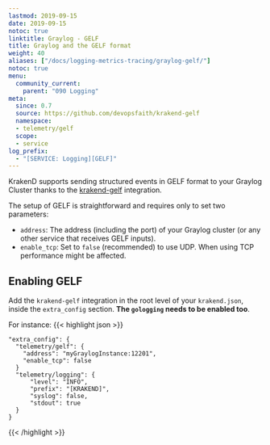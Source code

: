 ```yaml
---
lastmod: 2019-09-15
date: 2019-09-15
notoc: true
linktitle: Graylog - GELF
title: Graylog and the GELF format
weight: 40
aliases: ["/docs/logging-metrics-tracing/graylog-gelf/"]
notoc: true
menu:
  community_current:
    parent: "090 Logging"
meta:
  since: 0.7
  source: https://github.com/devopsfaith/krakend-gelf
  namespace:
  - telemetry/gelf
  scope:
  - service
log_prefix:
  - "[SERVICE: Logging][GELF]"
---
```

KrakenD supports sending structured events in GELF format to your Graylog Cluster thanks to the [krakend-gelf](https://github.com/devopsfaith/krakend-gelf) integration.

The setup of GELF is straightforward and requires only to set two parameters:

- `address`: The address (including the port) of your Graylog cluster (or any other service that receives GELF inputs).
- `enable_tcp`: Set to `false` (recommended) to use UDP. When using TCP performance might be affected.

## Enabling GELF
Add the `krakend-gelf` integration in the root level of your `krakend.json`, inside the `extra_config` section. **The `gologging` needs to be enabled too**.

For instance:
{{< highlight json >}}

    "extra_config": {
      "telemetry/gelf": {
        "address": "myGraylogInstance:12201",
        "enable_tcp": false
      }
      "telemetry/logging": {
          "level": "INFO",
          "prefix": "[KRAKEND]",
          "syslog": false,
          "stdout": true
      }
    }
{{< /highlight >}}
